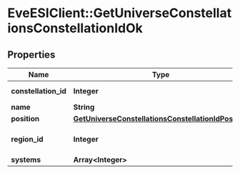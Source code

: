 # EveESIClient::GetUniverseConstellationsConstellationIdOk

## Properties
Name | Type | Description | Notes
------------ | ------------- | ------------- | -------------
**constellation_id** | **Integer** | constellation_id integer | 
**name** | **String** | name string | 
**position** | [**GetUniverseConstellationsConstellationIdPosition**](GetUniverseConstellationsConstellationIdPosition.md) |  | 
**region_id** | **Integer** | The region this constellation is in | 
**systems** | **Array&lt;Integer&gt;** | systems array | 


